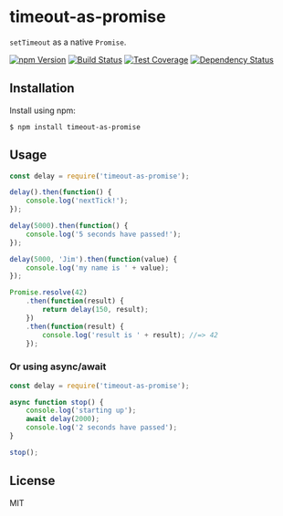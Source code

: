 # timeout-as-promise

`setTimeout` as a native `Promise`.

[![npm Version][npm-badge]][npm]
[![Build Status][build-badge]][build-status]
[![Test Coverage][coverage-badge]][coverage-result]
[![Dependency Status][dep-badge]][dep-status]

## Installation

Install using npm:

    $ npm install timeout-as-promise

## Usage

```js
const delay = require('timeout-as-promise');

delay().then(function() {
    console.log('nextTick!');
});

delay(5000).then(function() {
    console.log('5 seconds have passed!');
});

delay(5000, 'Jim').then(function(value) {
    console.log('my name is ' + value);
});

Promise.resolve(42)
    .then(function(result) {
        return delay(150, result);
    })
    .then(function(result) {
        console.log('result is ' + result); //=> 42
    });
```

### Or using async/await

```js
const delay = require('timeout-as-promise');

async function stop() {
    console.log('starting up');
    await delay(2000);
    console.log('2 seconds have passed');
}

stop();
```

## License

MIT

[build-badge]: https://img.shields.io/travis/jimf/timeout-as-promise/master.svg
[build-status]: https://travis-ci.org/jimf/timeout-as-promise
[npm-badge]: https://img.shields.io/npm/v/timeout-as-promise.svg
[npm]: https://www.npmjs.org/package/timeout-as-promise
[coverage-badge]: https://img.shields.io/coveralls/jimf/timeout-as-promise.svg
[coverage-result]: https://coveralls.io/r/jimf/timeout-as-promise
[dep-badge]: https://img.shields.io/david/jimf/timeout-as-promise.svg
[dep-status]: https://david-dm.org/jimf/timeout-as-promise
